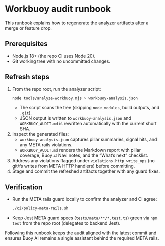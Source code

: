 # Workbuoy audit runbook

This runbook explains how to regenerate the analyzer artifacts after a merge or feature drop.

## Prerequisites

- Node.js 18+ (the repo CI uses Node 20).
- Git working tree with no uncommitted changes.

## Refresh steps

1. From the repo root, run the analyzer script:
   ```bash
   node tools/analyze-workbuoy.mjs > workbuoy-analysis.json
   ```
   - The script scans the tree (skipping `node_modules`, build outputs, and `.git`).
   - JSON output is written to `workbuoy-analysis.json` and `WORKBUOY_AUDIT.md` is rewritten automatically with the current short SHA.
2. Inspect the generated files:
   - `workbuoy-analysis.json` captures pillar summaries, signal hits, and any META rails violations.
   - `WORKBUOY_AUDIT.md` renders the Markdown report with pillar coverage, Buoy ⇄ Navi notes, and the “What’s next” checklist.
3. Address any violations flagged under `violations.http_write_ops` (no git/fs writes from META HTTP handlers) before committing.
4. Stage and commit the refreshed artifacts together with any guard fixes.

## Verification

- Run the META rails guard locally to confirm the analyzer and CI agree:
  ```bash
  ./ci/policy-meta-rails.sh
  ```
- Keep Jest META guard specs (`tests/meta/**/*.test.ts`) green via `npm test` from the repo root (delegates to backend Jest).

Following this runbook keeps the audit aligned with the latest commit and ensures Buoy AI remains a single assistant behind the required META rails.

